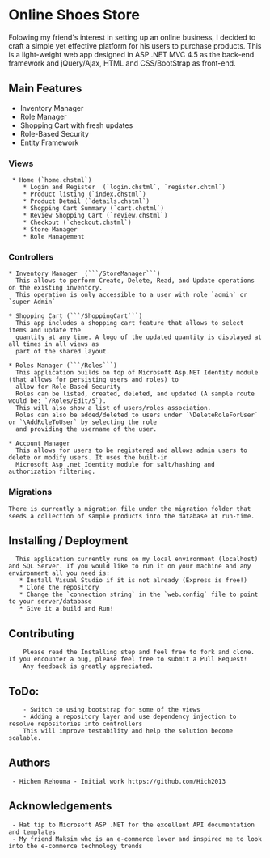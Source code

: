 # Online Shoes Store 

   Folowing my friend's interest in setting up an online business, I decided to craft a simple yet effective platform for his users to purchase products. This is a light-weight web app 
   designed in ASP .NET MVC 4.5 as the back-end framework and jQuery/Ajax, HTML and CSS/BootStrap as front-end. 

## Main Features 

   - Inventory Manager
   - Role Manager
   - Shopping Cart with fresh updates 
   - Role-Based Security 
   - Entity Framework 
       

 ### Views 
 
     * Home (`home.chstml`)
    	* Login and Register  (`login.chstml`, `register.chtml`)
    	* Product listing (`index.chstml`)
    	* Product Detail (`details.chstml`)
    	* Shopping Cart Summary (`cart.chstml`)
    	* Review Shopping Cart (`review.chstml`) 
    	* Checkout (`checkout.chstml`)
    	* Store Manager 
    	* Role Management 

 ### Controllers
     
    * Inventory Manager  (```/StoreManager```) 
      This allows to perform Create, Delete, Read, and Update operations on the existing inventory.
      This operation is only accessible to a user with role `admin` or `super Admin`  

    * Shopping Cart (```/ShoppingCart```)
      This app includes a shopping cart feature that allows to select items and update the 
      quantity at any time. A logo of the updated quantity is displayed at all times in all views as 
      part of the shared layout. 

    * Roles Manager (```/Roles```)
      This application builds on top of Microsoft Asp.NET Identity module (that allows for persisting users and roles) to 
      allow for Role-Based Security 
      Roles can be listed, created, deleted, and updated (A sample route would be: `/Roles/Edit/5`). 
      This will also show a list of users/roles association. 
      Roles can also be added/deleted to users under `\DeleteRoleForUser` or `\AddRoleToUser` by selecting the role 
      and providing the username of the user.

    * Account Manager
      This allows for users to be registered and allows admin users to delete or modify users. It uses the built-in 
      Microsoft Asp .net Identity module for salt/hashing and authorization filtering.

### Migrations 

    There is currently a migration file under the migration folder that seeds a collection of sample products into the database at run-time.

## Installing / Deployment
      This application currently runs on my local environment (localhost) and SQL Server. If you would like to run it on your machine and any environment all you need is: 
       * Install Visual Studio if it is not already (Express is free!)
       * Clone the repository 
       * Change the `connection string` in the `web.config` file to point to your server/database 
       * Give it a build and Run! 

## Contributing 
    	Please read the Installing step and feel free to fork and clone. If you encounter a bug, please feel free to submit a Pull Request! 
    	Any feedback is greatly appreciated. 
    
## ToDo: 
    	- Switch to using bootstrap for some of the views 
    	- Adding a repository layer and use dependency injection to resolve repositories into controllers 
    	This will improve testability and help the solution become scalable.    

## Authors 
     - Hichem Rehouma - Initial work https://github.com/Hich2013

## Acknowledgements 
     - Hat tip to Microsoft ASP .NET for the excellent API documentation and templates 
     - My friend Maksim who is an e-commerce lover and inspired me to look into the e-commerce technology trends   




